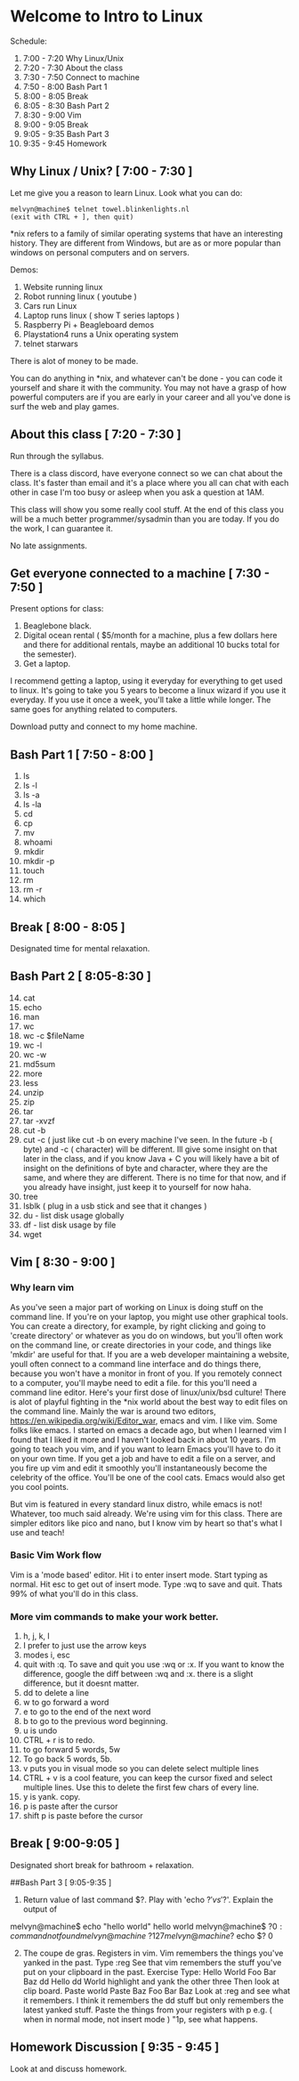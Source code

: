 # Welcome to Intro to Linux
Schedule:
1.  7:00 - 7:20 Why Linux/Unix 
2.  7:20 - 7:30 About the class
3.  7:30 - 7:50 Connect to machine
4.  7:50 - 8:00 Bash Part 1
5.  8:00 - 8:05 Break 
6.  8:05 - 8:30 Bash Part 2
7.  8:30 - 9:00 Vim
8.  9:00 - 9:05 Break 
9.  9:05 - 9:35 Bash Part 3
10. 9:35 - 9:45 Homework 

## Why Linux / Unix? [ 7:00 - 7:30 ]
Let me give you a reason to learn Linux. Look what you can do:

```
melvyn@machine$ telnet towel.blinkenlights.nl
(exit with CTRL + ], then quit)
```

\*nix refers to a family of similar operating systems that have an interesting history. They are different from Windows, but are as or more popular than windows on personal computers and on servers.

Demos:
1. Website running linux
2. Robot running linux ( youtube )
3. Cars run Linux
4. Laptop runs linux ( show T series laptops )
5. Raspberry Pi + Beagleboard demos
6. Playstation4 runs a Unix operating system
7. telnet starwars

There is alot of money to be made.

You can do anything in \*nix, and whatever can't be done - you can code it yourself and share it with the community. You may not have a grasp of how powerful computers are if you are early in your career and all you've done is surf the web and play games.

## About this class [ 7:20 - 7:30 ]
Run through the syllabus. 

There is a class discord, have everyone connect so we can chat about the class. It's faster than email and it's a place where you all can chat with each other in case I'm too busy or asleep when you ask a question at 1AM.

This class will show you some really cool stuff. At the end of this class you will be a much better programmer/sysadmin than you are today. If you do the work, I can guarantee it. 

No late assignments.

## Get everyone connected to a machine [ 7:30 - 7:50 ]
Present options for class:
1. Beaglebone black.
2. Digital ocean rental ( $5/month for a machine, plus a few dollars here and there for additional rentals, maybe an additional 10 bucks total for the semester).
3. Get a laptop.


I recommend getting a laptop, using it everyday for everything to get used to linux. It's going to take you 5 years to become a linux wizard if you use it everyday. If you use it once a week, you'll take a little while longer. The same goes for anything related to computers.

Download putty and connect to my home machine.

## Bash Part 1 [ 7:50 - 8:00 ]
1. ls
2. ls -l
3. ls -a
4. ls -la
5. cd
6. cp
7. mv
8. whoami
10. mkdir
11. mkdir -p
11. touch
12. rm
13. rm -r
9. which

## Break [ 8:00 - 8:05 ]
Designated time for mental relaxation.

## Bash Part 2 [ 8:05-8:30 ]
14. cat
15. echo
16. man
17. wc
18. wc -c $fileName
19. wc -l
20. wc -w
21. md5sum
22. more
23. less
24. unzip
25. zip
26. tar
27. tar -xvzf
28. cut -b
29. cut -c ( just like cut -b on every machine I've seen. In the future -b ( byte) and -c ( character) will be different. Ill give some insight on that later in the class, and if you know Java + C you will likely have a bit of insight on the definitions of byte and character, where they are the same, and where they are different. There is no time for that now, and if you already have insight, just keep it to yourself for now haha.
30. tree
31. lsblk ( plug in a usb stick and see that it changes )
32. du - list disk usage globally
33. df - list disk usage by file
34. wget

## Vim [ 8:30 - 9:00 ]

### Why learn vim
As you've seen a major part of working on Linux is doing stuff on the command line. 
If you're on your laptop, you might use other graphical tools. You can create a directory, for example, by right clicking and going to 'create directory' or whatever as you do on windows, but you'll often work on the command line, or create directories in your code, and things like 'mkdir' are useful for that. 
If you are a web developer maintaining a website, youll often connect to a command line interface and do things there, because you won't have a monitor in front of you. 
If you remotely connect to a computer, you'll maybe need to edit a file. for this you'll need a command line editor. Here's your first dose of linux/unix/bsd culture! There is alot of playful fighting in the \*nix world about the best way to edit files on the command line. Mainly the war is around two editors, https://en.wikipedia.org/wiki/Editor_war, emacs and vim. I like vim. Some folks like emacs. I started on emacs a decade ago, but when I learned vim I found that I liked it more and I haven't looked back in about 10 years. I'm going to teach you vim, and if you want to learn Emacs you'll have to do it on your own time. 
If you get a job and have to edit a file on a server, and you fire up vim and edit it smoothly you'll instantaneously become the celebrity of the office. You'll be one of the cool cats. Emacs would also get you cool points.

But vim is featured in every standard linux distro, while emacs is not! 
Whatever, too much said already. We're using vim for this class.
There are simpler editors like pico and nano, but I know vim by heart so that's what I use and teach!

### Basic Vim Work flow
Vim is a 'mode based' editor. 
Hit i to enter insert mode. Start typing as normal.
Hit esc to get out of insert mode.
Type :wq to save and quit. 
Thats 99% of what you'll do in this class.

### More vim commands to make your work better.
1. h, j, k, l
2. I prefer to just use the arrow keys
3. modes i, esc
4. quit with :q. To save and quit you use :wq or :x. If you want to know the difference, google the diff between :wq and :x. there is a slight difference, but it doesnt matter.
5. dd to delete a line
6. w to go forward a word
7. e to go to the end of the next word
8. b to go to the previous word beginning.
9. u is undo
10. CTRL + r is to redo.
11. to go forward 5 words, 5w
12. To go back 5 words, 5b.
13. v puts you in visual mode so you can delete select multiple lines 
14. CTRL + v is a cool feature, you can keep the cursor fixed and select multiple lines. Use this to delete the first few chars of every line.
15. y is yank. copy.
16. p is paste after the cursor
17. shift p is paste before the cursor

## Break [ 9:00-9:05 ]

Designated short break for bathroom + relaxation.


##Bash Part 3 [ 9:05-9:35 ]

1. Return value of last command $?. Play with 'echo $?' vs '$?'.
Explain the output of

melvyn@machine$ echo "hello world"
hello world 
melvyn@machine$ $?
0: command not found
melvyn@machine$ $?
127
melvyn@machine$? echo $?
0


2. The coupe de gras. Registers in vim. Vim remembers the things you've yanked in the past. Type :reg
See that vim remembers the stuff you've put on your clipboard in the past.
Exercise
Type:
Hello
World
Foo
Bar
Baz
dd Hello
dd World
highlight and yank the other three
Then look at clip board.
Paste world
Paste Baz
Foo
Bar
Baz
Look at :reg and see what it remembers. I think it remembers the dd stuff but only remembers the latest yanked stuff.
Paste the things from your registers with <reg id>p e.g. ( when  in normal mode, not insert mode ) "1p, see what happens. 


## Homework Discussion [ 9:35 - 9:45 ]
Look at and discuss homework.
